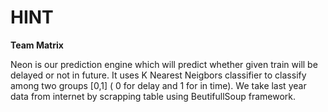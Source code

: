 # HINT
**Team Matrix**

Neon is our prediction engine which will predict whether given train will be delayed or not in future.
It uses K Nearest Neigbors classifier to classify among two groups [0,1] ( 0 for delay and 1 for in time).
We take last year data from internet by scrapping table using BeutifullSoup framework.


